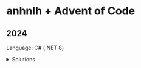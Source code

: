 # anhnlh + Advent of Code

## 2024

Language: C# (.NET 8)

<details>
<summary>Solutions</summary>

| Day                                        |
|--------------------------------------------|
| [Day 1](advent-of-code-c%23/sol/Day1.cs)   |
| [Day 2](advent-of-code-c%23/sol/Day2.cs)   |
| [Day 3](advent-of-code-c%23/sol/Day3.cs)   |
| [Day 4](advent-of-code-c%23/sol/Day4.cs)   |
| [Day 5](advent-of-code-c%23/sol/Day5.cs)   |
| [Day 6](advent-of-code-c%23/sol/Day6.cs)   |
| [Day 7](advent-of-code-c%23/sol/Day7.cs)   |
| [Day 8](advent-of-code-c%23/sol/Day8.cs)   |
| [Day 9](advent-of-code-c%23/sol/Day9.cs)   |
| [Day 10](advent-of-code-c%23/sol/Day10.cs) |
| [Day 11](advent-of-code-c%23/sol/Day11.cs) |
| [Day 12](advent-of-code-c%23/sol/Day12.cs) |
| [Day 13](advent-of-code-c%23/sol/Day13.cs) |
| [Day 14](advent-of-code-c%23/sol/Day14.cs) |
| [Day 15](advent-of-code-c%23/sol/Day15.cs) |
| [Day 16](advent-of-code-c%23/sol/Day16.cs) |
| [Day 17](advent-of-code-c%23/sol/Day17.cs) |
| [Day 18](advent-of-code-c%23/sol/Day18.cs) |
| [Day 19](advent-of-code-c%23/sol/Day19.cs) |
| [Day 20](advent-of-code-c%23/sol/Day20.cs) |
| [Day 21](advent-of-code-c%23/sol/Day21.cs) |
| [Day 22](advent-of-code-c%23/sol/Day22.cs) |
| [Day 23](advent-of-code-c%23/sol/Day23.cs) |
| [Day 24](advent-of-code-c%23/sol/Day24.cs) |
| [Day 25](advent-of-code-c%23/sol/Day25.cs) |

</details>
